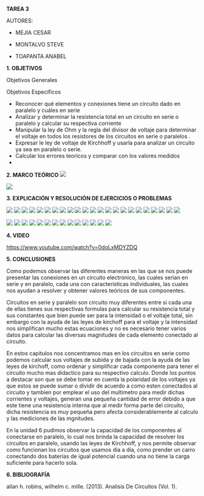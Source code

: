 **TAREA 3**

AUTORES:

- MEJIA CESAR

- MONTALVO STEVE

- TOAPANTA ANABEL

**1. OBJETIVOS**

Objetivos Generales

Objetivos Específicos

- Reconocer qué elementos y conexiones tiene un circuito dado en  paralelo y cuáles en serie
- Analizar y determinar la resistencia total en un circuito en serie o paralelo y calcular su respectiva corriente 
- Manipular la ley de Ohm y la regla del divisor de voltaje para determinar el voltaje en todos los resistores de los circuitos en serie o paralelos .
- Expresar le ley de voltaje de Kirchhoff y usarla para analizar un circuito ya sea en paralelo o serie.
- Calcular los errores teoricos y comparar con  los valores medidos 
- 
**2. MARCO TEÓRICO**
![](https://github.com/Anabeltoapanta/TAREA-3/blob/main/0001.jpg)

![](https://github.com/Anabeltoapanta/TAREA-3/blob/main/mapa.png)

**3. EXPLICACIÓN Y RESOLUCIÓN DE EJERCICIOS O PROBLEMAS**

![](https://github.com/Anabeltoapanta/TAREA-3/blob/main/1.jpg)
![](https://github.com/Anabeltoapanta/TAREA-3/blob/main/2.jpg)
![](https://github.com/Anabeltoapanta/TAREA-3/blob/main/3.jpg)
![](https://github.com/Anabeltoapanta/TAREA-3/blob/main/4.jpg)
![](https://github.com/Anabeltoapanta/TAREA-3/blob/main/5.jpg)
![](https://github.com/Anabeltoapanta/TAREA-3/blob/main/6.jpg)
![](https://github.com/Anabeltoapanta/TAREA-3/blob/main/7.jpg)
![](https://github.com/Anabeltoapanta/TAREA-3/blob/main/8.jpg)
![](https://github.com/Anabeltoapanta/TAREA-3/blob/main/9.jpg)
![](https://github.com/Anabeltoapanta/TAREA-3/blob/main/10.jpg)
![](https://github.com/Anabeltoapanta/TAREA-3/blob/main/11.jpg)
![](https://github.com/Anabeltoapanta/TAREA-3/blob/main/12.jpg)
![](https://github.com/Anabeltoapanta/TAREA-3/blob/main/13.jpg)
![](https://github.com/Anabeltoapanta/TAREA-3/blob/main/14.jpg)
![](https://github.com/Anabeltoapanta/TAREA-3/blob/main/15.jpg)
![](https://github.com/Anabeltoapanta/TAREA-3/blob/main/16.jpg)
![](https://github.com/Anabeltoapanta/TAREA-3/blob/main/17.jpg)
![](https://github.com/Anabeltoapanta/TAREA-3/blob/main/18.jpg)
![](https://github.com/Anabeltoapanta/TAREA-3/blob/main/19.jpg)
![](https://github.com/Anabeltoapanta/TAREA-3/blob/main/20.jpg)
![](https://github.com/Anabeltoapanta/TAREA-3/blob/main/21.jpg)
![](https://github.com/Anabeltoapanta/TAREA-3/blob/main/22.jpg)
![](https://github.com/Anabeltoapanta/TAREA-3/blob/main/23.jpg)

![](https://github.com/Anabeltoapanta/TAREA-3/blob/main/41.jpg)
![](https://github.com/Anabeltoapanta/TAREA-3/blob/main/42.jpg)
![](https://github.com/Anabeltoapanta/TAREA-3/blob/main/43.jpg)
![](https://github.com/Anabeltoapanta/TAREA-3/blob/main/44.jpg)
![](https://github.com/Anabeltoapanta/TAREA-3/blob/main/45.jpg)
![](https://github.com/Anabeltoapanta/TAREA-3/blob/main/46.jpg)
![](https://github.com/Anabeltoapanta/TAREA-3/blob/main/47.jpg)
![](https://github.com/Anabeltoapanta/TAREA-3/blob/main/20210615_071345.jpg)
![](https://github.com/Anabeltoapanta/TAREA-3/blob/main/20210615_083122.jpg)
![](https://github.com/Anabeltoapanta/TAREA-3/blob/main/20210615_083416.jpg)
![](https://github.com/Anabeltoapanta/TAREA-3/blob/main/48.jpg)
![](https://github.com/Anabeltoapanta/TAREA-3/blob/main/49.jpg)
![](https://github.com/Anabeltoapanta/TAREA-3/blob/main/50.jpg)
![](https://github.com/Anabeltoapanta/TAREA-3/blob/main/51.jpg)

**4. VIDEO**

https://www.youtube.com/watch?v=0doLxMDYZDQ

**5. CONCLUSIONES**

Como podemos observar las diferentes maneras en las que se nos puede presentar las conexiones en un circuito electrónico, las cuales serian en serie y en paralelo, cada una con características individuales, las cuales nos ayudan a resolver y obtener valores teóricos de sus componentes.

Circuitos en serie y paralelo son circuito muy diferentes entre si cada una de ellas tienes sus respectivas formulas para calcular su resistencia total y sus constantes que bien puede ser para la intensidad o el voltaje total, sin embargo con la ayuda de las leyes de kirchoff para el voltaje y la intensidad nos simplifican mucho estas ecuaciones y no es necesario tener varios datos para calcular las diversas magnitudes de cada elemento conectado al circuito.

En estos capitulos nos concentramos mas en los circuitos en serie como podemos calcular sus voltajes de subida y de bajada con la ayuda de las leyes de kirchoff, como ordenar y simplificar cada componente para tener el circuito mucho mas didactico para su respectivo calculo. Donde los puntos a destacar son que se debe tomar en cuenta la polaridad de los voltajes ya que estos se puede sumar o dividir de acuerdo a como esten conectados al circuito y tambien por emplear el uso del multimetro para medir dichas corrientes y voltajes, generan una pequeña cantidad de error debido a que este tiene una resistencia interna que al medir forma parte del circuito, dicha resistencia es muy pequeña pero afecta considerablemente al calculo y las mediciones de las mgnitudes.

En la unidad 6 pudimos observar la capacidad de los componentes al conectarse en paralelo, lo cual nos brinda la capacidad de resolver los circuitos en paralelo, usando las leyes de Kirchhoff, y nos permite observar como funcionan los circuitos que usamos día a día, como prender un carro conectando dos baterías de igual potencial cuando una no tiene la carga suficiente para hacerlo sola.

**6. BIBLIOGRAFÍA**

allan h. robins,  wilhelm c. mille. (2013). Analisis De Circuitos (Vol. 1).
